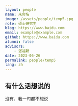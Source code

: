 ```yaml
---
layout: people
name: 未命名
image: /assets/people/temp5.jpg
role: 硕士研究生
blog: https://www.baidu.com
email: example@example.com
github: https://www.baidu.com
alumni: false
advisors:
    - 张福新
date: 2023-06-26
permalink: people/temp5
lang: zh
---
```


## 有什么话想说的

没有，我一句都不想说
